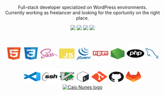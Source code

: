 <div>

<p align="center">
Full-stack developer specialized on WordPress environments.
<br>
Currently working as freelancer and looking for the oportunity on the right place.
</p>

</div>

<div align="center">
<a title="Gitlab"    target="_blank" href="https://gitlab.com/cnnsilveira"          ><img src="https://img.shields.io/badge/-Gitlab-%23fc6d26?style=for-the-badge&logo=gitlab&logoColor=white"      ></a>
<a title="Instagram" target="_blank" href="https://www.instagram.com/caionunes.s/"  ><img src="https://img.shields.io/badge/-Instagram-%23E4405F?style=for-the-badge&logo=instagram&logoColor=white"></a>
<a title="LinkedIn"  target="_blank" href="https://www.linkedin.com/in/caio-nuness/"><img src="https://img.shields.io/badge/-LinkedIn-%230077B5?style=for-the-badge&logo=linkedin&logoColor=white"  ></a> 
<a title="E-mail"    target="_blank" href="mailto:contato@caionunes.dev"            ><img src="https://img.shields.io/badge/-Email-%23333?style=for-the-badge&logo=gmail&logoColor=white"           ></a>
</div>

##

<br>
<div><!-- wrapper -->

<div align="center" valign="top">
<img align="center" title="HTML"   alt="HTML"   height="40" width="50" src="https://raw.githubusercontent.com/devicons/devicon/master/icons/html5/html5-original.svg">
<img align="center" title="CSS"    alt="CSS"    height="40" width="50" src="https://raw.githubusercontent.com/devicons/devicon/master/icons/css3/css3-original.svg">
<img align="center" title="SASS"   alt="SASS"   height="42" width="55" src="https://raw.githubusercontent.com/devicons/devicon/master/icons/sass/sass-original.svg">
<img align="center" title="JS"     alt="JS"     height="32" width="50" src="https://raw.githubusercontent.com/devicons/devicon/master/icons/javascript/javascript-plain.svg">
<img align="center" title="jQuery" alt="jQuery" height="42" width="50" src="https://raw.githubusercontent.com/devicons/devicon/master/icons/jquery/jquery-plain-wordmark.svg">
<img align="center" title="npm"    alt="npm"    height="40" width="50" src="https://raw.githubusercontent.com/devicons/devicon/master/icons/npm/npm-original-wordmark.svg">
<img align="center" title="NodeJS" alt="NodeJS" height="35" width="50" src="https://raw.githubusercontent.com/devicons/devicon/master/icons/nodejs/nodejs-original.svg">
<img align="center" title="PHP"    alt="PHP"    height="50" width="55" src="https://raw.githubusercontent.com/devicons/devicon/master/icons/php/php-plain.svg">
<img align="center" title="MySQL"  alt="MySQL"  height="35" width="43" src="https://raw.githubusercontent.com/devicons/devicon/master/icons/mysql/mysql-original.svg">
</div>

###

<div align="center" valign="top">
<img align="center" title="Visual Studio" alt="Visual Studio" height="30" width="53" src="https://raw.githubusercontent.com/devicons/devicon/master/icons/vscode/vscode-original.svg">
<img align="center" title="SSH"           alt="SSH"           height="50" width="50" src="https://raw.githubusercontent.com/devicons/devicon/master/icons/ssh/ssh-original-wordmark.svg">
<img align="center" title="VIM"           alt="VIM"           height="30" width="50" src="https://raw.githubusercontent.com/devicons/devicon/master/icons/vim/vim-original.svg">
<img align="center" title="BASH"          alt="BASH"          height="35" width="45" src="https://raw.githubusercontent.com/devicons/devicon/master/icons/bash/bash-original.svg">
<img align="center" title="GIT"           alt="GIT"           height="35" width="50" src="https://raw.githubusercontent.com/devicons/devicon/master/icons/git/git-original.svg">
<img align="center" title="Github"        alt="Github"        height="35" width="50" src="https://raw.githubusercontent.com/devicons/devicon/master/icons/github/github-original.svg">
<img align="center" title="Gitlab"        alt="Gitlab"        height="35" width="50" src="https://raw.githubusercontent.com/devicons/devicon/master/icons/gitlab/gitlab-original.svg">
</div>

<div align="center" valign="top">
<a   align="center" title="Portfolio website" href="https://caionunes.dev" target="_blank"><img title="Caio Nunes logo" alt="Caio Nunes logo" height="150" width="150" src="https://caionunes.dev/main/wp-content/themes/caionunes.dev/assets/svg/logo.svg">
</div>

</div><!-- wrapper -->
